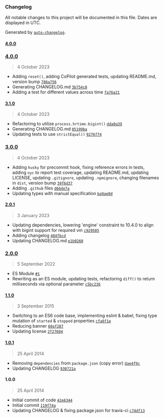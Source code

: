 ### Changelog

All notable changes to this project will be documented in this file. Dates are displayed in UTC.

Generated by [`auto-changelog`](https://github.com/CookPete/auto-changelog).

#### [4.0.0](https://github.com/avoidwork/precise/compare/4.0.0...4.0.0)

### [4.0.0](https://github.com/avoidwork/precise/compare/3.1.0...4.0.0)

> 4 October 2023

- Adding `reset()`, adding CoPilot generated tests, updating README.md, version bump [`786a756`](https://github.com/avoidwork/precise/commit/786a756ccb45bf72faadcaee1b773d5a1819845f)
- Generating CHANGELOG.md [`3b754c0`](https://github.com/avoidwork/precise/commit/3b754c0da05de02320f02c3bdaf04c2de1e5721f)
- Adding a test for different values across time [`fa76a21`](https://github.com/avoidwork/precise/commit/fa76a216e66055cb85dd9a5066ef21f31f110f29)

#### [3.1.0](https://github.com/avoidwork/precise/compare/3.0.0...3.1.0)

> 4 October 2023

- Refactoring to utilize `process.hrtime.bigint()` [`dda0a39`](https://github.com/avoidwork/precise/commit/dda0a3929cb3f2ffb4961b44eb84bcc43ad219ef)
- Generating CHANGELOG.md [`05199ba`](https://github.com/avoidwork/precise/commit/05199ba88193d31bb1c50c252fc11bcfdec2d06f)
- Updating tests to use `strictEqual()` [`9276f74`](https://github.com/avoidwork/precise/commit/9276f74671a6e836bde76c49cc428ab626731cb0)

### [3.0.0](https://github.com/avoidwork/precise/compare/2.0.1...3.0.0)

> 4 October 2023

- Adding `husky` for precommit hook, fixing reference errors in tests, adding `nyc` to report test coverage, updating README.md, updating LICENSE, updating `.gitignore`, updating `.npmignore`, changing filenames in `dist`, version bump [`39f6d37`](https://github.com/avoidwork/precise/commit/39f6d37dfc0d1da81b3482f9c37bf53ae7ccd130)
- Adding `.github` files [`d66de7a`](https://github.com/avoidwork/precise/commit/d66de7ac67a65a864554f2c6c5011b09c21f9468)
- Updating types with manual specification [`ba9ae0d`](https://github.com/avoidwork/precise/commit/ba9ae0d8ff11d24f74a00b778eb1415672572504)

#### [2.0.1](https://github.com/avoidwork/precise/compare/2.0.0...2.0.1)

> 3 January 2023

- Updating dependencies, lowering 'engine' constraint to 10.4.0 to align with bigint support for required vm [`c929505`](https://github.com/avoidwork/precise/commit/c929505a5899b9a949030b31a1c18b1189bff204)
- Adding changelog [`484fbcd`](https://github.com/avoidwork/precise/commit/484fbcd4da3d82f49725bf5963744af960db0c1d)
- Updating CHANGELOG.md [`e1b0260`](https://github.com/avoidwork/precise/commit/e1b0260aeb8c62cb6a89125136707b56a6020a0f)

### [2.0.0](https://github.com/avoidwork/precise/compare/1.1.0...2.0.0)

> 5 September 2022

- ES Module [`#1`](https://github.com/avoidwork/precise/pull/1)
- Rewriting as an ES module, updating tests, refactoring `diff()` to return milliseconds via optional parameter [`c5bc236`](https://github.com/avoidwork/precise/commit/c5bc236056e1e5c25f0f653ddc46ae38f596d511)

#### [1.1.0](https://github.com/avoidwork/precise/compare/1.0.1...1.1.0)

> 3 September 2015

- Switching to an ES6 code base, implementing eslint & babel, fixing type mutation of `started` & `stopped` properties [`cfa6f1e`](https://github.com/avoidwork/precise/commit/cfa6f1e1703e268a5623a11330468401ee776695)
- Reducing banner [`60af287`](https://github.com/avoidwork/precise/commit/60af2872d6720b334f3a8badc1ea8f0efc00a26e)
- Updating license [`2f27604`](https://github.com/avoidwork/precise/commit/2f27604054c42040b2cb8d1ca76b9ef83a7bf388)

#### [1.0.1](https://github.com/avoidwork/precise/compare/1.0.0...1.0.1)

> 25 April 2014

- Removing `dependencies` from `package.json` (copy error) [`dae4f9c`](https://github.com/avoidwork/precise/commit/dae4f9c5c69c38b4ff2b2fcc87d533345c484828)
- Updating CHANGELOG [`930721a`](https://github.com/avoidwork/precise/commit/930721a0e5ffe4772052869547a61e5be3a859c0)

#### 1.0.0

> 25 April 2014

- Initial commit of code [`42e6344`](https://github.com/avoidwork/precise/commit/42e634434856f22680a0c3741fd363a74682bf15)
- Initial commit [`119f74a`](https://github.com/avoidwork/precise/commit/119f74aa89bcb5e047f7203ca80953093ab07c69)
- Updating CHANGELOG & fixing package.json for travis-ci [`c74df13`](https://github.com/avoidwork/precise/commit/c74df13cd8c4fefe7bfd4d0f8d16a7084bba81cb)
